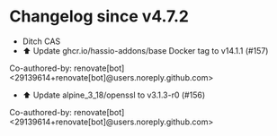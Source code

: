# Changelog since v4.7.2
- Ditch CAS 
- ⬆️ Update ghcr.io/hassio-addons/base Docker tag to v14.1.1 (#157)

Co-authored-by: renovate[bot] <29139614+renovate[bot]@users.noreply.github.com> 
- ⬆️ Update alpine_3_18/openssl to v3.1.3-r0 (#156)

Co-authored-by: renovate[bot] <29139614+renovate[bot]@users.noreply.github.com> 
